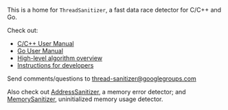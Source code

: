 This is a home for `ThreadSanitizer`, a fast data race detector for C/C++ and Go.

Check out:
  * [C/C++ User Manual](http://code.google.com/p/thread-sanitizer/wiki/CppManual)
  * [Go User Manual](http://code.google.com/p/thread-sanitizer/wiki/GoManual)
  * [High-level algorithm overview](http://code.google.com/p/thread-sanitizer/wiki/Algorithm)
  * [Instructions for developers](http://code.google.com/p/thread-sanitizer/wiki/Development)

Send comments/questions to thread-sanitizer@googlegroups.com

Also check out [AddressSanitizer](https://code.google.com/p/address-sanitizer/), a memory error detector; and [MemorySanitizer](https://code.google.com/p/memory-sanitizer/), uninitialized memory usage detector.

